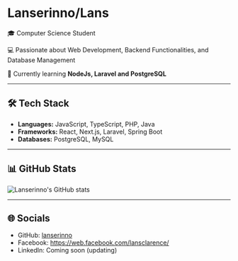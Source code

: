 # Lanserinno/Lans

🎓 Computer Science Student  

💻 Passionate about Web Development, Backend Functionalities, and Database Management

🚀 Currently learning **NodeJs, Laravel and PostgreSQL**

---

## 🛠 Tech Stack
- **Languages:** JavaScript, TypeScript, PHP, Java
- **Frameworks:** React, Next.js, Laravel, Spring Boot
- **Databases:** PostgreSQL, MySQL

---

## 📊 GitHub Stats
![Lanserinno's GitHub stats](https://github-readme-stats.vercel.app/api?username=lanserinno&show_icons=true&theme=dark)

---


## 🌐 Socials
- GitHub: [lanserinno](https://github.com/lanserinno)
- Facebook: https://web.facebook.com/lansclarence/
- LinkedIn: Coming soon (updating)
  
